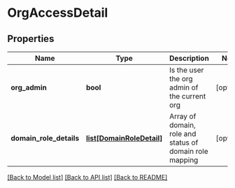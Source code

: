 # OrgAccessDetail

## Properties
Name | Type | Description | Notes
------------ | ------------- | ------------- | -------------
**org_admin** | **bool** | Is the user the org admin of the current org | [optional] 
**domain_role_details** | [**list[DomainRoleDetail]**](DomainRoleDetail.md) | Array of domain, role and status of domain role mapping | [optional] 

[[Back to Model list]](../README.md#documentation-for-models) [[Back to API list]](../README.md#documentation-for-api-endpoints) [[Back to README]](../README.md)


